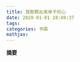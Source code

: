 ```yaml
---
title: 我那颗出来单干的心
date: 2020-01-01 18:49:37
tags: 
categories: 书斋
mathjax:
---
```

**摘要**
>

<!--more-->
